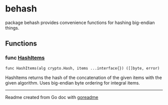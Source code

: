 # behash

package behash provides convenience functions for hashing big-endian things.

## Functions

### func [HashItems](./pkg/behash/behash.go#L11)

`func HashItems(alg crypto.Hash, items ...interface{}) ([]byte, error)`

HashItems returns the hash of the concatenation of the given items with the given algorithm.
Uses big-endian byte ordering for integral items.

---
Readme created from Go doc with [goreadme](https://github.com/posener/goreadme)
